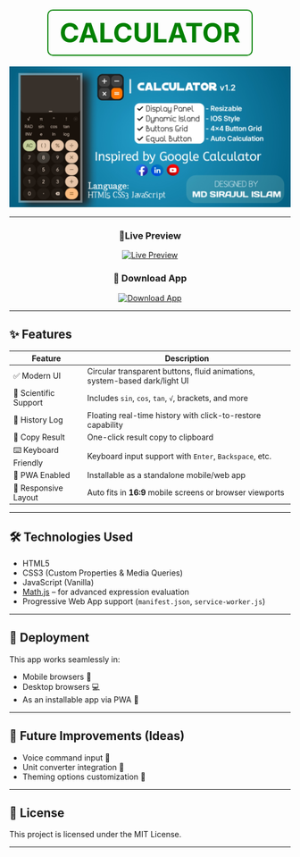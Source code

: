 <H1 align="center">
  <span style="display: inline-block; padding: 10px 20px; border: 2px solid green; color: green; font-weight: bold; font-size: 48px; border-radius: 10px;">
    CALCULATOR
  </span>
</H1>

![Calculator](assets/Preview2.jpg)          

---

<h3 align="center"> 🔴Live Preview</h3>
<p align="center">
  <a href="https://msi-sirajul.github.io/Calculator/" target="_blank">
    <img src="https://img.shields.io/badge/🔴 Live%20Preview-Click%20Here-critical?style=for-the-badge&logo=googlechrome" alt="Live Preview"/>
  </a>
</p>

<h3 align="center">📲 Download App</h3>

<p align="center">
  <a href="https://github.com/MSI-Sirajul/Calculator/releases" target="_blank">
    <img src="https://img.shields.io/badge/⬇️ Download-Latest%20Release-brightgreen?style=for-the-badge&logo=github" alt="Download App"/>
  </a>
</p>

---

## ✨ Features

| Feature                          | Description                                                                 |
|----------------------------------|-----------------------------------------------------------------------------|
| ✅ Modern UI                     | Circular transparent buttons, fluid animations, system-based dark/light UI |
| 🔢 Scientific Support            | Includes `sin`, `cos`, `tan`, `√`, brackets, and more                      |
| 🧠 History Log                   | Floating real-time history with click-to-restore capability                |
| 🔘 Copy Result                   | One-click result copy to clipboard                                         |
| ⌨️ Keyboard Friendly             | Keyboard input support with `Enter`, `Backspace`, etc.                     |
| 📱 PWA Enabled                   | Installable as a standalone mobile/web app                                 |
| 📐 Responsive Layout             | Auto fits in **16:9** mobile screens or browser viewports                  |

---

## 🛠️ Technologies Used

- HTML5
- CSS3 (Custom Properties & Media Queries)
- JavaScript (Vanilla)
- [Math.js](https://mathjs.org/) – for advanced expression evaluation
- Progressive Web App support (`manifest.json`, `service-worker.js`)

---

## 🚀 Deployment

This app works seamlessly in:

- Mobile browsers 📱
- Desktop browsers 💻
- As an installable app via PWA 💾

---

## 🧩 Future Improvements (Ideas)

- Voice command input 🎤  
- Unit converter integration 📏  
- Theming options customization 🎨  

---

## 📜 License

This project is licensed under the MIT License.

---
